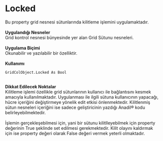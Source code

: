 # Locked

Bu property grid nesnesi sütunlarında kilitleme işlemini uygulamaktadır.\
\
**Uygulandığı Nesneler**\
Grid kontrol nesnesi bünyesinde yer alan Grid Sütunu nesneleri.\
\
**Uygulama Biçimi**\
Okunabilir ve yazılabilir bir özelliktir.\
\
**Kullanımı**

```
GridColObject.Locked As Bool
```

\
**Dikkat Edilecek Noktalar**\
Kilitleme işlemi özellikle grid sütunlarının kullanıcı ile bağlantısını kesmek amacıyla kullanılmaktadır. Uygulanması ile ilgili sütuna kullanıcının yapacağı, hücre içeriğini değiştirmeye yönelik edit etkisi önlenmektedir. Kilitlenmiş sütun nesneleri içeriğini ise sadece geliştiricinin yazdığı Anadil® kodu belirleyebilmektedir.\
\
İşlemin gerçekleşebilmesi için, yani bir sütunu kilitlleyebilmek için property değerinin True şeklinde set edilmesi gerekmektedir. Kilit olayını kaldırmak için ise property değeri olarak False değeri vermek yeterli olmaktadır.
